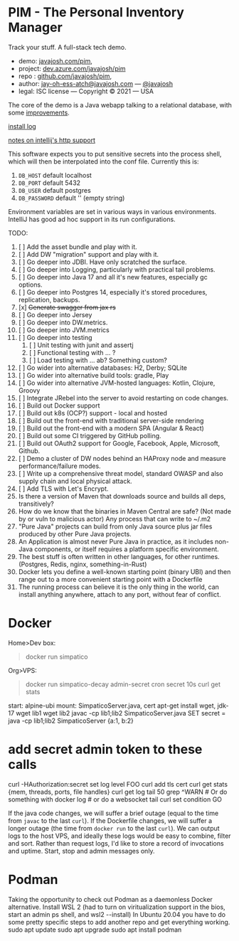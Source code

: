 # PIM - The Personal Inventory Manager

Track your stuff. A full-stack tech demo.

  * demo:  [javajosh.com/pim](https://javajosh.pim), 
  * project: [dev.azure.com/javajosh/pim](https://dev.azure.com/javajosh/pim)
  * repo : [github.com/javajosh/pim](https://github.com/javajosh/pim),
  * author: [jay-oh-ess-atch@javajosh.com](mailto:$#%$@javajosh.com) &mdash;
       [@javajosh](https://twitter.com/javajosh)
  * legal: ISC license &mdash; Copyright &copy; 2021 &mdash; USA

The core of the demo is a Java webapp talking to a relational database, with some [improvements](pim-server-java/docs/tech-stack-discussion.md).

[install log](./install_log.md)

[notes on intellij's http support](./pim-server-java/docs/intellij/readme.md)

This software expects you to put sensitive secrets into the process shell, which will then be interpolated into the conf file. Currently this is:
1. `DB_HOST` default localhost
2. `DB_PORT` default 5432
3. `DB_USER` default postgres
4. `DB_PASSWORD` default '' (empty string)

Environment variables are set in various ways in various environments. 
IntelliJ has good ad hoc support in its run configurations.

TODO:
 1. [ ] Add the asset bundle and play with it.
 2. [ ] Add DW "migration" support and play with it.
 3. [ ] Go deeper into JDBI. Have only scratched the surface.
 4. [ ] Go deeper into Logging, particularly with practical tail problems.
 5. [ ] Go deeper into Java 17 and all it's new features, especially gc options.
 6. [ ] Go deeper into Postgres 14, especially it's stored procedures, replication, backups.
 7. [x] ~~Generate swagger from jax rs~~
 8. [ ] Go deeper into Jersey
 9. [ ] Go deeper into DW.metrics.
 10. [ ] Go deeper into JVM.metrics
 11. [ ] Go deeper into testing
     1. [ ] Unit testing with junit and assertj
     2. [ ] Functional testing with ... ?
     3. [ ] Load testing with ... ab? Something custom?
 12. [ ] Go wider into alternative databases: H2, Derby; SQLite
 13. [ ] Go wider into alternative build tools: gradle, Play
 14. [ ] Go wider into alternative JVM-hosted languages: Kotlin, Clojure, Groovy
 15. [ ] Integrate JRebel into the server to avoid restarting on code changes.
 16. [ ] Build out Docker support
 17. [ ] Build out k8s (OCP?) support  - local and hosted
 18. [ ] Build out the front-end with traditional server-side rendering
 19. [ ] Build out the front-end with a modern SPA (Angular & React)
 20. [ ] Build out some CI triggered by GitHub polling.
 21. [ ] Build out OAuth2 support for Google, Facebook, Apple, Microsoft, Github.
 22. [ ] Demo a cluster of DW nodes behind an HAProxy node and measure performance/failure modes.
 23. [ ] Write up a comprehensive threat model, standard OWASP and also supply chain and local physical attack.
 24. [ ] Add TLS with Let's Encrypt.
 25. Is there a version of Maven that downloads source and builds all deps, transitively?
 26. How do we know that the binaries in Maven Central are safe? (Not made by or vuln to malicious actor) Any process that can write to ~/.m2
 27. "Pure Java" projects can build from only Java source plus jar files produced by other Pure Java projects.
 28. An Application is almost never Pure Java in practice, as it includes non-Java components, or itself requires a platform specific environment.
 29. The best stuff is often written in other languages, for other runtimes. (Postgres, Redis, nginx, something-in-Rust)
 30. Docker lets you define a well-known starting point (binary UBI) and then range out to a more convenient starting point with a Dockerfile
 31. The running process can believe it is the only thing in the world, can install anything anywhere, attach to any port, without fear of conflict.

# Docker

Home>Dev box:
> docker run simpatico

Org>VPS:
> docker run simpatico-decay admin-secret
> cron secret 10s curl get stats 

start: alpine-ubi
mount: SimpaticoServer.java, cert
apt-get install wget, jdk-17
wget lib1
wget lib2
javac -cp lib1;lib2 SimpaticoServer.java
SET secret = java -cp lib1;lib2 SimpaticoServer {a:1, b:2}
# add secret admin token to these calls
curl -HAuthorization:secret set log level FOO
curl add tls cert
curl get stats {mem, threads, ports, file handles}
curl get log tail 50 grep ^WARN # Or do something with docker log # or do a websocket tail
curl set condition GO

If the java code changes, we will suffer a brief outage (equal to the time from `javac` to the last `curl`).
If the Dockerfile changes, we will suffer a longer outage (the time from `docker run` to the last `curl`).
We can output logs to the host VPS, and ideally these logs would be easy to combine, filter and sort.
Rather than request logs, I'd like to store a record of invocations and uptime. Start, stop and admin messages only.

# Podman 

Taking the opportunity to check out Podman as a daemonless Docker alternative. 
Install WSL 2 (had to turn on viritualization support in the bios, start an admin ps shell, and wsl2 --install)
In Ubuntu 20.04 you have to do some pretty specific steps to add another repo and get everything working.
sudo apt update
sudo apt upgrade
sudo apt install podman

